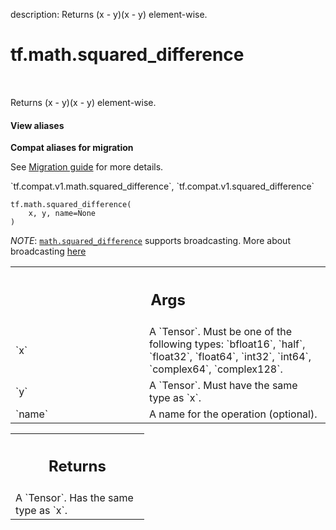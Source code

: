 description: Returns (x - y)(x - y) element-wise.

<div itemscope itemtype="http://developers.google.com/ReferenceObject">
<meta itemprop="name" content="tf.math.squared_difference" />
<meta itemprop="path" content="Stable" />
</div>

# tf.math.squared_difference

<!-- Insert buttons and diff -->

<table class="tfo-notebook-buttons tfo-api nocontent" align="left">

</table>



Returns (x - y)(x - y) element-wise.

<section class="expandable">
  <h4 class="showalways">View aliases</h4>
  <p>
<b>Compat aliases for migration</b>
<p>See
<a href="https://www.tensorflow.org/guide/migrate">Migration guide</a> for
more details.</p>
<p>`tf.compat.v1.math.squared_difference`, `tf.compat.v1.squared_difference`</p>
</p>
</section>

<pre class="devsite-click-to-copy prettyprint lang-py tfo-signature-link">
<code>tf.math.squared_difference(
    x, y, name=None
)
</code></pre>



<!-- Placeholder for "Used in" -->

*NOTE*: <a href="../../tf/math/squared_difference.md"><code>math.squared_difference</code></a> supports broadcasting. More about broadcasting
[here](http://docs.scipy.org/doc/numpy/user/basics.broadcasting.html)

<!-- Tabular view -->
 <table class="responsive fixed orange">
<colgroup><col width="214px"><col></colgroup>
<tr><th colspan="2"><h2 class="add-link">Args</h2></th></tr>

<tr>
<td>
`x`
</td>
<td>
A `Tensor`. Must be one of the following types: `bfloat16`, `half`, `float32`, `float64`, `int32`, `int64`, `complex64`, `complex128`.
</td>
</tr><tr>
<td>
`y`
</td>
<td>
A `Tensor`. Must have the same type as `x`.
</td>
</tr><tr>
<td>
`name`
</td>
<td>
A name for the operation (optional).
</td>
</tr>
</table>



<!-- Tabular view -->
 <table class="responsive fixed orange">
<colgroup><col width="214px"><col></colgroup>
<tr><th colspan="2"><h2 class="add-link">Returns</h2></th></tr>
<tr class="alt">
<td colspan="2">
A `Tensor`. Has the same type as `x`.
</td>
</tr>

</table>

